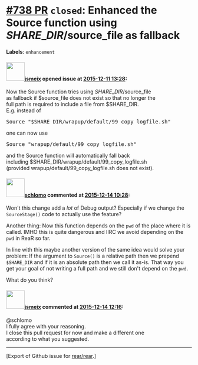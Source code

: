 [\#738 PR](https://github.com/rear/rear/pull/738) `closed`: Enhanced the Source function using $SHARE\_DIR/$source\_file as fallback
====================================================================================================================================

**Labels**: `enhancement`

#### <img src="https://avatars.githubusercontent.com/u/1788608?u=925fc54e2ce01551392622446ece427f51e2f0ce&v=4" width="50">[jsmeix](https://github.com/jsmeix) opened issue at [2015-12-11 13:28](https://github.com/rear/rear/pull/738):

Now the Source function tries using $SHARE\_DIR/$source\_file  
as fallback if $source\_file does not exist so that no longer the  
full path is required to include a file from $SHARE\_DIR.  
E.g. instead of

<pre>
Source "$SHARE_DIR/wrapup/default/99_copy_logfile.sh"
</pre>

one can now use

<pre>
Source "wrapup/default/99_copy_logfile.sh"
</pre>

and the Source function will automatically fall back  
including $SHARE\_DIR/wrapup/default/99\_copy\_logfile.sh  
(provided wrapup/default/99\_copy\_logfile.sh does not exist).

#### <img src="https://avatars.githubusercontent.com/u/101384?v=4" width="50">[schlomo](https://github.com/schlomo) commented at [2015-12-14 10:28](https://github.com/rear/rear/pull/738#issuecomment-164402656):

Won't this change add a *lot* of Debug output? Especially if we change
the `SourceStage()` code to actually use the feature?

Another thing: Now this function depends on the `pwd` of the place where
it is called. IMHO this is quite dangerous and IIRC we avoid depending
on the `pwd` in ReaR so far.

In line with this maybe another version of the same idea would solve
your problem: If the argument to `Source()` is a relative path then we
prepend `$SHARE_DIR` and if it is an absolute path then we call it
as-is. That way you get your goal of not writing a full path and we
still don't depend on the `pwd`.

What do you think?

#### <img src="https://avatars.githubusercontent.com/u/1788608?u=925fc54e2ce01551392622446ece427f51e2f0ce&v=4" width="50">[jsmeix](https://github.com/jsmeix) commented at [2015-12-14 12:16](https://github.com/rear/rear/pull/738#issuecomment-164422752):

@schlomo  
I fully agree with your reasoning.  
I close this pull request for now and make a different one  
according to what you suggested.

------------------------------------------------------------------------

\[Export of Github issue for
[rear/rear](https://github.com/rear/rear).\]
